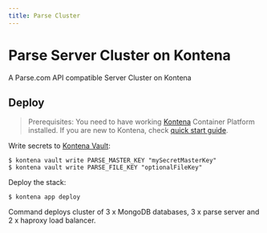 ```yaml
---
title: Parse Cluster
---
```


# Parse Server Cluster on Kontena

A Parse.com API compatible Server Cluster on Kontena

## Deploy

> Prerequisites: You need to have working [Kontena](http://www.kontena.io) Container Platform installed. If you are new to Kontena, check [quick start guide](http://www.kontena.io/docs/getting-started/quick-start).   

Write secrets to [Kontena Vault](http://www.kontena.io/docs/using-kontena/vault):

```
$ kontena vault write PARSE_MASTER_KEY "mySecretMasterKey"
$ kontena vault write PARSE_FILE_KEY "optionalFileKey"
```

Deploy the stack:

```
$ kontena app deploy
```

Command deploys cluster of 3 x MongoDB databases, 3 x parse server and 2 x haproxy load balancer.
